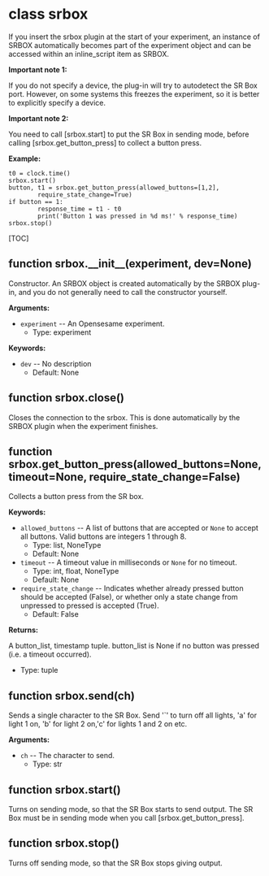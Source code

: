 <div class="ClassDoc YAMLDoc" id="srbox" markdown="1">

# class __srbox__

If you insert the srbox plugin at the start of your experiment, an
instance of SRBOX automatically becomes part of the experiment
object and can be accessed within an inline_script item as SRBOX.

__Important note 1:__

If you do not specify a device, the plug-in will try to autodetect the
SR Box port. However, on some systems this freezes the experiment, so
it is better to explicitly specify a device.

__Important note 2:__

You need to call [srbox.start] to put the SR Box in sending mode,
before calling [srbox.get_button_press] to collect a button press.

__Example:__

~~~ .python
t0 = clock.time()
srbox.start()
button, t1 = srbox.get_button_press(allowed_buttons=[1,2],
        require_state_change=True)
if button == 1:
        response_time = t1 - t0
        print('Button 1 was pressed in %d ms!' % response_time)
srbox.stop()
~~~

[TOC]

<div class="FunctionDoc YAMLDoc" id="srbox-__init__" markdown="1">

## function __srbox\.\_\_init\_\___\(experiment, dev=None\)

Constructor. An SRBOX object is created automatically by the SRBOX plug-in, and you do not generally need to call the constructor yourself.

__Arguments:__

- `experiment` -- An Opensesame experiment.
	- Type: experiment

__Keywords:__

- `dev` -- No description
	- Default: None

</div>

<div class="FunctionDoc YAMLDoc" id="srbox-close" markdown="1">

## function __srbox\.close__\(\)

Closes the connection to the srbox. This is done automatically by the SRBOX plugin when the experiment finishes.

</div>

<div class="FunctionDoc YAMLDoc" id="srbox-get_button_press" markdown="1">

## function __srbox\.get\_button\_press__\(allowed\_buttons=None, timeout=None, require\_state\_change=False\)

Collects a button press from the SR box.

__Keywords:__

- `allowed_buttons` -- A list of buttons that are accepted or `None` to accept all buttons. Valid buttons are integers 1 through 8.
	- Type: list, NoneType
	- Default: None
- `timeout` -- A timeout value in milliseconds or `None` for no timeout.
	- Type: int, float, NoneType
	- Default: None
- `require_state_change` -- Indicates whether already pressed button should be accepted (False), or whether only a state change from unpressed to pressed is accepted (True).
	- Default: False

__Returns:__

A button_list, timestamp tuple. button_list is None if no button was pressed (i.e. a timeout occurred).

- Type: tuple

</div>

<div class="FunctionDoc YAMLDoc" id="srbox-send" markdown="1">

## function __srbox\.send__\(ch\)

Sends a single character to the SR Box. Send '`' to turn off all lights, 'a' for light 1 on, 'b' for light 2 on,'c' for lights 1 and 2 on etc.

__Arguments:__

- `ch` -- The character to send.
	- Type: str

</div>

<div class="FunctionDoc YAMLDoc" id="srbox-start" markdown="1">

## function __srbox\.start__\(\)

Turns on sending mode, so that the SR Box starts to send output. The SR Box must be in sending mode when you call [srbox.get_button_press].

</div>

<div class="FunctionDoc YAMLDoc" id="srbox-stop" markdown="1">

## function __srbox\.stop__\(\)

Turns off sending mode, so that the SR Box stops giving output.

</div>

</div>

